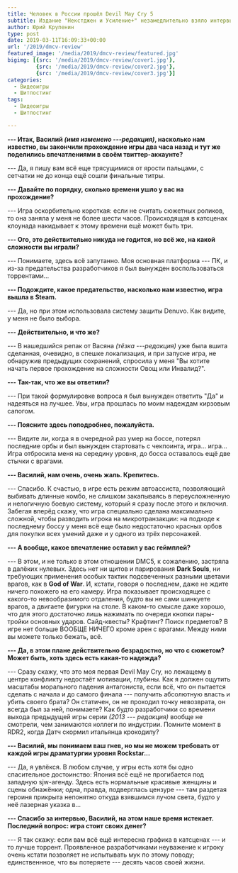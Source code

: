 ```yaml
---
title: Человек в России прошёл Devil May Cry 5
subtitle: Издание "Некстджен и Усиление+" незамедлительно взяло интервью у потерпевшего.
author: Юрий Крупенин
type: post
date: 2019-03-11T16:09:33+00:00
url: '/2019/dmcv-review'
featured_image: '/media/2019/dmcv-review/featured.jpg'
bigimg: [{src: '/media/2019/dmcv-review/cover1.jpg'},
         {src: '/media/2019/dmcv-review/cover2.jpg'},
         {src: '/media/2019/dmcv-review/cover3.jpg'}]
categories:
  - Видеоигры
  - Шитпостинг
tags:
  - Видеоигры
  - Шитпостинг

---
```


**--- Итак, Василий _(имя изменено ---редакция)_, насколько нам известно, вы закончили прохождение игры два часа назад и тут же поделились впечатлениями в своём твиттер-аккаунте?**

--- Да, я пишу вам всё еще трясущимися от ярости пальцами, с сетчатки не до конца ещё сошли финальные титры.

**--- Давайте по порядку, сколько времени ушло у вас на прохождение?**

--- Игра оскорбительно короткая: если не считать сюжетных роликов, то она заняла у меня не более шести часов. Происходящая в катсценах клоунада накидывает к этому времени ещё может быть три.

**--- Ого, это действительно никуда не годится, но всё же, на какой сложности вы играли?**

--- Понимаете, здесь всё запутанно. Моя основная платформа --- ПК, и из-за предательства разработчиков я был вынужден воспользоваться торрентами...

**--- Подождите, какое предательство, насколько нам известно, игра вышла в Steam.**

--- Да, но при этом использовала систему защиты Denuvo. Как видите, у меня не было выбора.

**--- Действительно, и что же?**

--- В нашедшийся репак от Васяна _(тёзка ---редакция)_ уже была вшита сделанная, очевидно, в спешке локализация, и при запуске игра, не обнаружив предыдущих сохранений, спросила у меня "Вы хотите начать первое прохождение на сложности Овощ или Инвалид?".

**--- Так-так, что же вы ответили?**

--- При такой формулировке вопроса я был вынужден ответить "Да" и надеяться на лучшее. Увы, игра прошлась по моим надеждам кирзовым сапогом.

**--- Поясните здесь поподробнее, пожалуйста.**

--- Видите ли, когда я в очередной раз умер на боссе, потерял последние орбы и был вынужден стартовать с чекпоинта, игра... игра... Игра отбросила меня на середину уровня, до босса оставалось ещё две стычки с врагами.

**--- Василий, нам очень, очень жаль. Крепитесь.**

--- Спасибо. К счастью, в игре есть режим автоассиста, позволяющий выбивать длинные комбо, не слишком закапываясь в переусложненную и нелогичную боевую систему, который я сразу после этого и включил. Забегая вперёд скажу, что игра специально сделана максимально сложной, чтобы разводить игрока на микротранзакции: на подходе к последнему боссу у меня всё еще было недостаточно красных орбов для покупки всех умений даже и у одного из трёх персонажей.

**--- А вообще, какое впечатление оставил у вас геймплей?**

--- В этом, и не только в этом отношении DMC5, к сожалению, застряла в далёких нулевых. Здесь нет ни щитов и парирования **Dark Souls**, ни требующих применения особых тактик подсвеченных разными цветами врагов, как в **God of War**. И, кстати, говоря о последнем, даже не ждите ничего похожего на его камеру. Игра показывает происходящее с какого-то невообразимого отдаления, будто вы не сами шинкуете врагов, а двигаете фигурки на столе. В каком-то смысле даже хорошо, что для этого достаточно лишь нажимать по очереди кнопки пары-тройки основных ударов. Сайд-квесты? Крафтинг? Поиск предметов? В игре нет больше ВООБЩЕ НИЧЕГО кроме арен с врагами. Между ними вы можете только бежать, всё.

**--- Да, в этом плане действительно безрадостно, но что с сюжетом? Может быть, хоть здесь есть какая-то надежда?**

--- Сразу скажу, что это моя первая Devil May Cry, но лежащему в центре конфликту недостаёт мотивации, глубины. Как я должен ощутить масштабы морального падения антагониста, если всё, что он пытается сделать с начала и до самого финала --- получить абсолютную власть и убить своего брата? Он статичен, он не проходил точку невозврата, он всегда был за ней, понимаете? Как будто разработчики со времени выхода предыдущей игры серии _(2013 --- редакция)_ вообще не смотрели, чем занимаются коллеги по индустрии. Помните момент в RDR2, когда Датч скормил итальянца крокодилу?

**--- Василий, мы понимаем ваш гнев, но мы не можем требовать от каждой игры драматургии уровня Rockstar...**

--- Да, я увлёкся. В любом случае, у игры есть хотя бы одно спасительное достоинство: Япония всё ещё не прогибается под западную sjw-агенду. Здесь есть нормальные красивые женщины и сцены обнажёнки; одна, правда, подверглась цензуре --- там раздетая героиня прикрыта непонятно откуда взявшимся лучом света, будто у неё лазерная указка в...

**--- Спасибо за интервью, Василий, на этом наше время истекает. Последний вопрос: игра стоит своих денег?**

--- Я так скажу: если вам всё ещё интересна графика в катсценах --- и то лучше торрент. Проявленное разработчиками неуважение к игроку очень кстати позволяет не испытывать мук по этому поводу; единственнное, что вы потеряете --- десять часов своей жизни.
